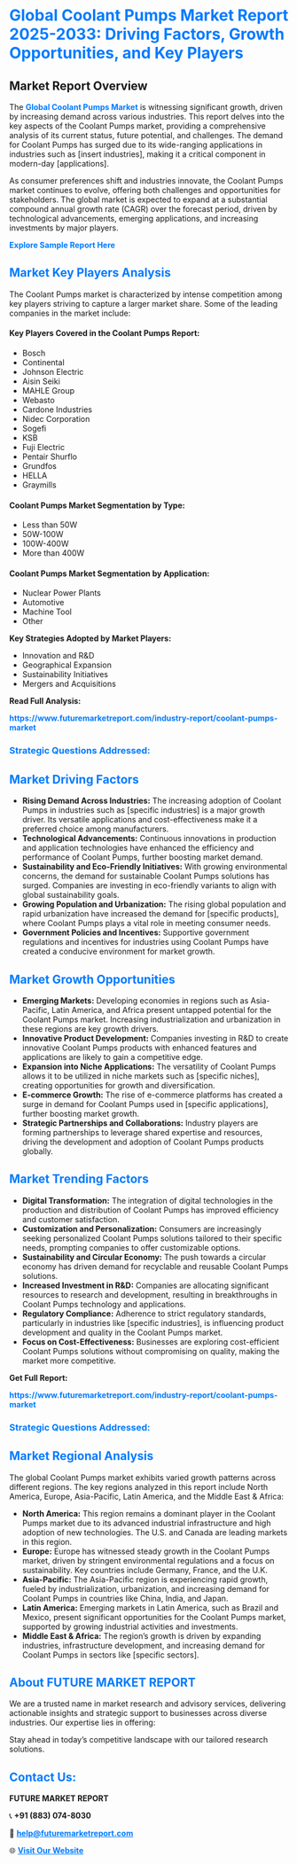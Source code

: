 <h1 style="color: #007BFF;">Global Coolant Pumps Market Report 2025-2033: Driving Factors, Growth Opportunities, and Key Players</h1>

<section id="overview">
<h2>Market Report Overview</h2>
<p>The <a href="https://www.futuremarketreport.com/industry-report/coolant-pumps-market" style="color: #007BFF; text-decoration: none;"><strong>Global Coolant Pumps Market</strong></a> is witnessing significant growth, driven by increasing demand across various industries. This report delves into the key aspects of the Coolant Pumps market, providing a comprehensive analysis of its current status, future potential, and challenges. The demand for Coolant Pumps has surged due to its wide-ranging applications in industries such as [insert industries], making it a critical component in modern-day [applications].</p>
<p>As consumer preferences shift and industries innovate, the Coolant Pumps market continues to evolve, offering both challenges and opportunities for stakeholders. The global market is expected to expand at a substantial compound annual growth rate (CAGR) over the forecast period, driven by technological advancements, emerging applications, and increasing investments by major players.</p>
</section>

<section id="overview">
<p><a href="https://www.futuremarketreport.com/request-sample/reportId=28736" style="color: #007BFF; text-decoration: none;"><strong>Explore Sample Report Here</strong></a></p>
</section>

<section id="key-players">
<h2 style="color: #007BFF;">Market Key Players Analysis</h2>
<p>The Coolant Pumps market is characterized by intense competition among key players striving to capture a larger market share. Some of the leading companies in the market include:</p>
<h4>Key Players Covered in the Coolant Pumps Report:</h4>
<ul><li>Bosch</li><li>Continental</li><li>Johnson Electric</li><li>Aisin Seiki</li><li>MAHLE Group</li><li>Webasto</li><li>Cardone Industries</li><li>Nidec Corporation</li><li>Sogefi</li><li>KSB</li><li>Fuji Electric</li><li>Pentair Shurflo</li><li>Grundfos</li><li>HELLA</li><li>Graymills</li></ul>
<h4>Coolant Pumps Market Segmentation by Type:</h4>
<ul><li>Less than 50W</li><li>50W-100W</li><li>100W-400W</li><li>More than 400W</li></ul>

<h4>Coolant Pumps Market Segmentation by Application:</h4>
<ul><li>Nuclear Power Plants</li><li>Automotive</li><li>Machine Tool</li><li>Other</li></ul>
<p><strong>Key Strategies Adopted by Market Players:</strong></p>
<ul>
<li>Innovation and R&D</li>
<li>Geographical Expansion</li>
<li>Sustainability Initiatives</li>
<li>Mergers and Acquisitions</li>
</ul>
</section>

<section>
<p><strong>Read Full Analysis: </strong></p><a href="https://www.futuremarketreport.com/industry-report/coolant-pumps-market" style="color: #007BFF; text-decoration: none;"><strong>https://www.futuremarketreport.com/industry-report/coolant-pumps-market</strong></a>
<h3 style="color: #007BFF;">Strategic Questions Addressed:</h3>
</section>

<section id="driving-factors">
<h2 style="color: #007BFF;">Market Driving Factors</h2>
<ul>
<li><strong>Rising Demand Across Industries:</strong> The increasing adoption of Coolant Pumps in industries such as [specific industries] is a major growth driver. Its versatile applications and cost-effectiveness make it a preferred choice among manufacturers.</li>
<li><strong>Technological Advancements:</strong> Continuous innovations in production and application technologies have enhanced the efficiency and performance of Coolant Pumps, further boosting market demand.</li>
<li><strong>Sustainability and Eco-Friendly Initiatives:</strong> With growing environmental concerns, the demand for sustainable Coolant Pumps solutions has surged. Companies are investing in eco-friendly variants to align with global sustainability goals.</li>
<li><strong>Growing Population and Urbanization:</strong> The rising global population and rapid urbanization have increased the demand for [specific products], where Coolant Pumps plays a vital role in meeting consumer needs.</li>
<li><strong>Government Policies and Incentives:</strong> Supportive government regulations and incentives for industries using Coolant Pumps have created a conducive environment for market growth.</li>
</ul>
</section>

<section id="growth-opportunities">
<h2 style="color: #007BFF;">Market Growth Opportunities</h2>
<ul>
<li><strong>Emerging Markets:</strong> Developing economies in regions such as Asia-Pacific, Latin America, and Africa present untapped potential for the Coolant Pumps market. Increasing industrialization and urbanization in these regions are key growth drivers.</li>
<li><strong>Innovative Product Development:</strong> Companies investing in R&D to create innovative Coolant Pumps products with enhanced features and applications are likely to gain a competitive edge.</li>
<li><strong>Expansion into Niche Applications:</strong> The versatility of Coolant Pumps allows it to be utilized in niche markets such as [specific niches], creating opportunities for growth and diversification.</li>
<li><strong>E-commerce Growth:</strong> The rise of e-commerce platforms has created a surge in demand for Coolant Pumps used in [specific applications], further boosting market growth.</li>
<li><strong>Strategic Partnerships and Collaborations:</strong> Industry players are forming partnerships to leverage shared expertise and resources, driving the development and adoption of Coolant Pumps products globally.</li>
</ul>
</section>

<section id="trending-factors">
<h2 style="color: #007BFF;">Market Trending Factors</h2>
<ul>
<li><strong>Digital Transformation:</strong> The integration of digital technologies in the production and distribution of Coolant Pumps has improved efficiency and customer satisfaction.</li>
<li><strong>Customization and Personalization:</strong> Consumers are increasingly seeking personalized Coolant Pumps solutions tailored to their specific needs, prompting companies to offer customizable options.</li>
<li><strong>Sustainability and Circular Economy:</strong> The push towards a circular economy has driven demand for recyclable and reusable Coolant Pumps solutions.</li>
<li><strong>Increased Investment in R&D:</strong> Companies are allocating significant resources to research and development, resulting in breakthroughs in Coolant Pumps technology and applications.</li>
<li><strong>Regulatory Compliance:</strong> Adherence to strict regulatory standards, particularly in industries like [specific industries], is influencing product development and quality in the Coolant Pumps market.</li>
<li><strong>Focus on Cost-Effectiveness:</strong> Businesses are exploring cost-efficient Coolant Pumps solutions without compromising on quality, making the market more competitive.</li>
</ul>
</section>

<section>
<p><strong>Get Full Report: </strong></p><a href="https://www.futuremarketreport.com/industry-report/coolant-pumps-market" style="color: #007BFF; text-decoration: none;"><strong>https://www.futuremarketreport.com/industry-report/coolant-pumps-market</strong></a>
<h3 style="color: #007BFF;">Strategic Questions Addressed:</h3>
</section>


<section id="regional-analysis">
<h2 style="color: #007BFF;">Market Regional Analysis</h2>
<p>The global Coolant Pumps market exhibits varied growth patterns across different regions. The key regions analyzed in this report include North America, Europe, Asia-Pacific, Latin America, and the Middle East & Africa:</p>
<ul>
<li><strong>North America:</strong> This region remains a dominant player in the Coolant Pumps market due to its advanced industrial infrastructure and high adoption of new technologies. The U.S. and Canada are leading markets in this region.</li>
<li><strong>Europe:</strong> Europe has witnessed steady growth in the Coolant Pumps market, driven by stringent environmental regulations and a focus on sustainability. Key countries include Germany, France, and the U.K.</li>
<li><strong>Asia-Pacific:</strong> The Asia-Pacific region is experiencing rapid growth, fueled by industrialization, urbanization, and increasing demand for Coolant Pumps in countries like China, India, and Japan.</li>
<li><strong>Latin America:</strong> Emerging markets in Latin America, such as Brazil and Mexico, present significant opportunities for the Coolant Pumps market, supported by growing industrial activities and investments.</li>
<li><strong>Middle East & Africa:</strong> The region’s growth is driven by expanding industries, infrastructure development, and increasing demand for Coolant Pumps in sectors like [specific sectors].</li>
</ul>
</section>

<footer>
<h2 style="color: #007BFF;">About FUTURE MARKET REPORT</h2>
<p>We are a trusted name in market research and advisory services, delivering actionable insights and strategic support to businesses across diverse industries. Our expertise lies in offering:</p>

<p>Stay ahead in today’s competitive landscape with our tailored research solutions.</p>

<h2 style="color: #007BFF;">Contact Us:</h2>
<p><strong>FUTURE MARKET REPORT</strong></p>
<p>📞 <strong>+91 (883) 074-8030</strong></p>
<p>📧 <strong><a href="mailto:help@futuremarketreport.com" style="color: #007BFF;">help@futuremarketreport.com</a></strong></p>
<p>🌐 <strong><a href="https://www.futuremarketreport.com/" style="color: #007BFF;">Visit Our Website</a></strong></p>
</footer>